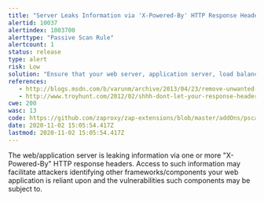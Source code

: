 ```yaml
---
title: "Server Leaks Information via 'X-Powered-By' HTTP Response Header Field(s)"
alertid: 10037
alertindex: 1003700
alerttype: "Passive Scan Rule"
alertcount: 1
status: release
type: alert
risk: Low
solution: "Ensure that your web server, application server, load balancer, etc. is configured to suppress 'X-Powered-By' headers."
references:
   - http://blogs.msdn.com/b/varunm/archive/2013/04/23/remove-unwanted-http-response-headers.aspx
   - http://www.troyhunt.com/2012/02/shhh-dont-let-your-response-headers.html
cwe: 200
wasc: 13
code: https://github.com/zaproxy/zap-extensions/blob/master/addOns/pscanrules/src/main/java/org/zaproxy/zap/extension/pscanrules/XPoweredByHeaderInfoLeakScanRule.java
date: 2020-11-02 15:05:54.417Z
lastmod: 2020-11-02 15:05:54.417Z
---
```

The web/application server is leaking information via one or more "X-Powered-By" HTTP response headers. Access to such information may facilitate attackers identifying other frameworks/components your web application is reliant upon and the vulnerabilities such components may be subject to.
